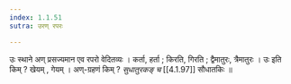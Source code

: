 ```yaml
---
index: 1.1.51
sutra: उरण् रपरः

---
```

उः स्थाने अण् प्रसज्यमान एव रपरो वेदितव्यः । कर्ता, हर्ता ; किरति, गिरति ; द्वैमातुरः, त्रैमातुरः । उः इति किम् ? खेयम् , गेयम् । अण्-ग्रहणं किम् ? _सुधातुरकङ् च_ [[4.1.97]] सौधातकिः ॥